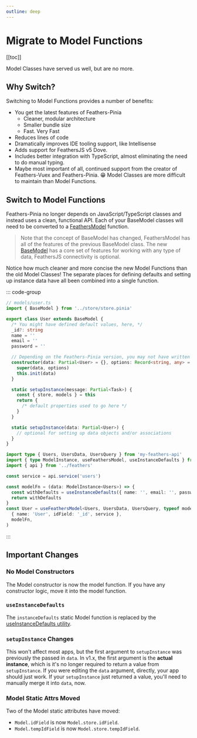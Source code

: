 ```yaml
---
outline: deep
---
```


<script setup>
import Badge from '../components/Badge.vue'
import pkg from '../../package.json'
import BlockQuote from '../components/BlockQuote.vue'
</script>

<div style="position: fixed; z-index: 1000; top: 2px; right: 2px;">
  <Badge :label="`v${pkg.version}`" />
</div>

# Migrate to Model Functions

[[toc]]

Model Classes have served us well, but are no more.

## Why Switch?

Switching to Model Functions provides a number of benefits:

- You get the latest features of Feathers-Pinia
  - Cleaner, modular architecture
  - Smaller bundle size
  - Fast. Very Fast
- Reduces lines of code
- Dramatically improves IDE tooling support, like Intellisense
- Adds support for FeathersJS v5 Dove.
- Includes better integration with TypeScript, almost eliminating the need to do manual typing.
- Maybe most important of all, continued support from the creator of Feathers-Vuex and Feathers-Pinia. 😁 Model Classes
are more difficult to maintain than Model Functions.

## Switch to Model Functions

Feathers-Pinia no longer depends on JavaScript/TypeScript classes and instead uses a clean, functional API. Each of your
BaseModel classes will need to be converted to a [FeathersModel](/guide/use-feathers-model) function.

<BlockQuote label="note" type="info">

Note that the concept of BaseModel has changed, FeathersModel has all of the features of the previous BaseModel class.
The new [BaseModel](/guide/use-base-model) has a core set of features for working with any type of data, FeathersJS
connectivity is optional.

</BlockQuote>

<!--@include: ./feathers-client-notification.md-->

Notice how much cleaner and more concise the new Model Functions than the old Model Classes! The separate places for
defining defaults and setting up instance data have all been combined into a single function.

::: code-group

```ts [Old Model Class]
// models/user.ts
import { BaseModel } from '../store/store.pinia'

export class User extends BaseModel {
  /* You might have defined default values, here, */
  _id?: string
  name = ''
  email = ''
  password = ''

  // Depending on the Feathers-Pinia version, you may not have written a constructor
  constructor(data: Partial<User> = {}, options: Record<string, any> = {}) {
    super(data, options)
    this.init(data)
  }

  static setupInstance(message: Partial<Task>) {
    const { store, models } = this
    return { 
      /* default properties used to go here */
    }  
  }

  static setupInstance(data: Partial<User>) {
    // optional for setting up data objects and/or associations
  }
}
```

```ts [New Model Function]
import type { Users, UsersData, UsersQuery } from 'my-feathers-api'
import { type ModelInstance, useFeathersModel, useInstanceDefaults } from 'feathers-pinia'
import { api } from '../feathers'

const service = api.service('users')

const modelFn = (data: ModelInstance<Users>) => {
  const withDefaults = useInstanceDefaults({ name: '', email: '', password: '' }, data)
  return withDefaults
}
const User = useFeathersModel<Users, UsersData, UsersQuery, typeof modelFn>(
  { name: 'User', idField: '_id', service },
  modelFn,
)
```

:::

## Important Changes

### No Model Constructors

The Model constructor is now the model function. If you have any constructor logic, move it into the model function.

### `useInstanceDefaults`

The `instanceDefaults` static Model function is replaced by the [useInstanceDefaults utility](/guide/model-functions-shared#useinstancedefaults).

### `setupInstance` Changes

This won't affect most apps, but the first argument to `setupInstance` was previously the passed in `data`. In v1.x, the first argument is the **actual instance**, which is it's no longer required to return a value from `setupInstance`. If you were editing the `data` argument, directly, your app should just work.  If your `setupInstance` just returned a value, you'll need to manually merge it into `data`, now.

### Model Static Attrs Moved

Two of the Model static attributes have moved:

- `Model.idField` is now `Model.store.idField`.
- `Model.tempIdField` is now `Model.store.tempIdField`.
